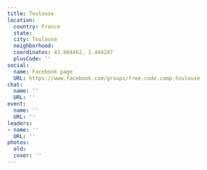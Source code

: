 ```yaml
---
title: Toulouse
location:
  country: France
  state: 
  city: Toulouse
  neighborhood: 
  coordinates: 43.604462, 1.444247
  plusCode: ''
social:
  name: Facebook page
  URL: https://www.facebook.com/groups/free.code.camp.toulouse
chat:
  name: ''
  URL: ''
event:
  name: ''
  URL: ''
leaders:
- name: ''
  URL: ''
photos:
  old: 
  cover: ''
---
```

